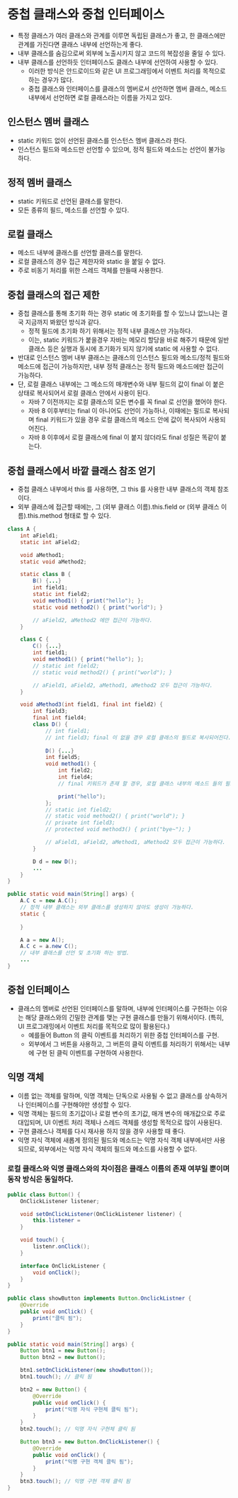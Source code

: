 # 중첩 클래스와 중첩 인터페이스

* 특정 클래스가 여러 클래스와 관계를 이루면 독립된 클래스가 좋고, 한 클래스에만 관계를 가진다면 클래스 내부에 선언하는게 좋다.
* 내부 클래스를 숨김으로써 외부에 노출시키지 않고 코드의 복잡성을 줄일 수 있다.
* 내부 클래스를 선언하듯 인터페이스도 클래스 내부에 선언하여 사용할 수 있다.
    * 이러한 방식은 안드로이드와 같은 UI 프로그래밍에서 이벤트 처리를 목적으로 하는 경우가 많다.
    * 중첩 클래스와 인터페이스를 클래스의 멤버로서 선언하면 멤버 클래스, 메소드 내부에서 선언하면 로컬 클래스라는 이름을 가지고 있다.

## 인스턴스 멤버 클래스

* static 키워드 없이 선언된 클래스를 인스턴스 멤버 클래스라 한다.
* 인스턴스 필드와 메소드만 선언할 수 있으며, 정적 필드와 메소드는 선언이 불가능하다.

## 정적 멤버 클래스

* static 키워드로 선언된 클래스를 말한다.
* 모든 종류의 필드, 메소드를 선언할 수 있다.

## 로컬 클래스

* 메소드 내부에 클래스를 선언할 클래스를 말한다.
* 로컬 클래스의 경우 접근 제한자와 static 을 붙일 수 없다.
* 주로 비동기 처리를 위한 스레드 객체를 만들때 사용한다.

## 중첩 클래스의 접근 제한

* 중첩 클래스를 통해 초기화 하는 경우 static 에 초기화를 할 수 있느냐 없느냐는 결국 지금까지 봐왔던 방식과 같다.
    * 정적 필드에 초기화 하기 위해서는 정적 내부 클래스만 가능하다.
    * 이는, static 키워드가 붙을경우 자바는 메모리 할당을 바로 해주기 때문에 일반 클래스 등은 실행과 동시에 초기화가 되지 않기에 static 에 사용할 수 없다.
* 반대로 인스턴스 멤버 내부 클래스는 클래스의 인스턴스 필드와 메소드/정적 필드와 메소드에 접근이 가능하지만, 내부 정적 클래스는 정적 필드와 메소드에만 접근이 가능하다.
* 단, 로컬 클래스 내부에는 그 메소드의 매개변수와 내부 필드의 값이 final 이 붙은 상태로 복사되어서 로컬 클래스 안에서 사용이 된다.
    * 자바 7 이전까지는 로컬 클래스의 모든 변수를 꼭 final 로 선언을 했어야 한다.
    * 자바 8 이후부터는 final 이 아니어도 선언이 가능하나, 이때에는 필드로 복사되며 final 키워드가 있을 경우 로컬 클래스의 메소드 안에 값이 복사되어 사용되어진다.
    * 자바 8 이후에서 로컬 클래스에 final 이 붙지 않더라도 final 성질은 똑같이 붙는다.

## 중첩 클래스에서 바깥 클래스 참조 얻기

* 중첩 클래스 내부에서 this 를 사용하면, 그 this 를 사용한 내부 클래스의 객체 참조이다.
* 외부 클래스에 접근할 때에는, 그 (외부 클래스 이름).this.field or (외부 클래스 이름).this.method 형태로 할 수 있다.

```JAVA
class A {
    int aField1;
    static int aField2;

    void aMethod1;
    static void aMethod2;

    static class B {
        B() {...}
        int field1;
        static int field2;
        void method1() { print("hello"); };
        static void method2() { print("world"); }

        // aField2, aMethod2 에만 접근이 가능하다.
    }

    class C {
        C() {...}
        int field1;
        void method1() { print("hello"); };
        // static int field2;
        // static void method2() { print("world"); }

        // aField1, aField2, aMethod1, aMethod2 모두 접근이 가능하다.
    }

    void aMethod3(int field1, final int field2) {
        int field3;
        final int field4;
        class D() {
            // int field1;
            // int field3; final 이 없을 경우 로컬 클래스의 필드로 복사되어진다.
            
            D() {...}
            int field5;
            void method1() {
                int field2;
                int field4;
                // final 키워드가 존재 할 경우, 로컬 클래스 내부의 메소드 들의 필드로 복사되어 진다.

                print("hello");
            };
            // static int field2;
            // static void method2() { print("world"); }
            // private int field3;
            // protected void method3() { print("bye~"); }

            // aField1, aField2, aMethod1, aMethod2 모두 접근이 가능하다.
        }

        D d = new D();
        ...
    }
}

public static void main(String[] args) {
    A.C c = new A.C();
    // 정적 내부 클래스는 외부 클래스를 생성하지 않아도 생성이 가능하다.
    static {
        
    }

    A a = new A();
    A.C c = a.new C();
    // 내부 클래스를 선언 및 초기화 하는 방법.
    ...
}
```

## 중첩 인터페이스

* 클래스의 멤버로 선언된 인터페이스를 말하며, 내부에 인터페이스를 구현하는 이유는 해당 클래스와의 긴밀한 관계를 맺는 구현 클래스를 만들기 위해서이다. (특히, UI 프로그래밍에서 이벤트 처리를 목적으로 많이 활용된다.)
    * 예를들어 Button 의 클릭 이벤트를 처리하기 위한 중첩 인터페이스를 구현.
    * 외부에서 그 버튼을 사용하고, 그 버튼의 클릭 이벤트를 처리하기 위해서는 내부에 구현 된 클릭 이벤트를 구현하여 사용한다.

## 익명 객체

* 이름 없는 객체를 말하며, 익명 객체는 단독으로 사용될 수 없고 클래스를 상속하거나 인터페이스를 구현해야만 생성할 수 있다.
* 익명 객체는 필드의 초기값이나 로컬 변수의 초기값, 매개 변수의 매개값으로 주로 대입되며, UI 이벤트 처리 객체나 스레드 객체를 생성할 목적으로 많이 사용된다.
* 구현 클래스나 객체를 다시 재사용 하지 않을 경우 사용할 때 좋다.
* 익명 자식 객체에 새롭게 정의된 필드와 메소드는 익명 자식 객체 내부에서만 사용되므로, 외부에서는 익명 자식 객체의 필드와 메소드를 사용할 수 없다.

### 로컬 클래스와 익명 클래스와의 차이점은 클래스 이름의 존재 여부일 뿐이며 동작 방식은 동일하다.

```JAVA
public class Button() {
    OnClickListener listener;

    void setOnClickListener(OnClickListener listener) {
        this.listener =
    }

    void touch() {
        listenr.onClick();
    }

    interface OnClickListener {
        void onClick();
    }
}

public class showButton implements Button.OnclickListner {
    @Override
    public void onClick() {
        print("클릭 됨");
    }
}

public static void main(String[] args) {
    Button btn1 = new Button();
    Button btn2 = new Button();

    btn1.setOnClickListener(new showButton());
    btn1.touch(); // 클릭 됨

    btn2 = new Button() {
        @Override
        public void onClick() {
            print("익명 자식 구현체 클릭 됨");
        }
    }
    btn2.touch(); // 익명 자식 구현체 클릭 됨

    Button btn3 = new Button.OnClickListener() {
        @Override
        public void onClick() {
            print("익명 구현 객체 클릭 됨");
        }
    }
    btn3.touch(); // 익명 구현 객체 클릭 됨
}
```